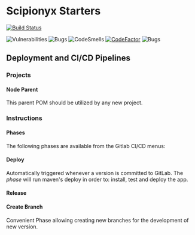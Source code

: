 # Scipionyx Starters

[![Build Status](https://travis-ci.com/ScipionyxIO/industrially-starters.svg?branch=master)](https://travis-ci.com/ScipionyxIO/industrially-starters)

![Vulnerabilities](https://sonarcloud.io/api/project_badges/measure?project=scipionyx-io-industrially-starters&metric=vulnerabilities) ![Bugs](https://sonarcloud.io/api/project_badges/measure?project=scipionyx-io-industrially-starters&metric=bugs) ![CodeSmells](https://sonarcloud.io/api/project_badges/measure?project=scipionyx-io-industrially-starters&metric=code_smells)
[![CodeFactor](https://www.codefactor.io/repository/github/scipionyxio/industrially-starters/badge)](https://www.codefactor.io/repository/github/scipionyxio/industrially-starters)
![Bugs](https://sonarcloud.io/api/project_badges/quality_gate?project=scipionyx-io-industrially-starters)

## Deployment and CI/CD Pipelines

### Projects
#### Node Parent
This parent POM should be utilized by any new project.

### Instructions
#### Phases
The following phases are available from the Gitlab CI/CD menus:
#### Deploy
Automatically triggered whenever a version is committed to GitLab.
The *phase* will run maven's deploy in order to: install, test and deploy the app. 
#### Release
#### Create Branch
Convenient Phase allowing creating new branches for the development of new version.